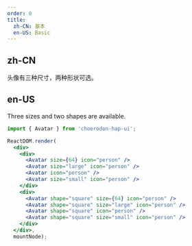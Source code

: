```yaml
---
order: 0
title:
  zh-CN: 基本
  en-US: Basic
---
```


## zh-CN

头像有三种尺寸，两种形状可选。

## en-US

Three sizes and two shapes are available.

````jsx
import { Avatar } from 'choerodon-hap-ui';

ReactDOM.render(
  <div>
    <div>
      <Avatar size={64} icon="person" />
      <Avatar size="large" icon="person" />
      <Avatar icon="person" />
      <Avatar size="small" icon="person" />
    </div>
    <div>
      <Avatar shape="square" size={64} icon="person" />
      <Avatar shape="square" size="large" icon="person" />
      <Avatar shape="square" icon="person" />
      <Avatar shape="square" size="small" icon="person" />
    </div>
  </div>,
  mountNode);
````

<style>
#components-avatar-demo-basic .c7n-avatar {
  margin-top: 16px;
  margin-right: 16px;
}
</style>
